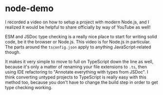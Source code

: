 # node-demo

I recorded a video on how to setup a project with modern Node.js, and I realized it would be helpful to share officially by way of YouTube as well!

ESM and JSDoc type checking is a really nice place to start for writing solid code, be it the browser or Node.js. This video is for Node.js in particular. The parts around the `tsconfig.json` apply to anything JavaScript-related though.

It makes it very simple to move to full on TypeScript down the line as well, because it's only a matter of renaming your file extensions to `.ts`, then using IDE refactoring to "Annotate everything with types from JSDoc". I think converting untyped projects to TypeScript is really easy with this method too, because you don't have to change the build step in order to get type checking working.